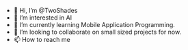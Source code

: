 - 👋 Hi, I’m @TwoShades
- 👀 I’m interested in AI
- 🌱 I’m currently learning Mobile Application Programming.
- 💞️ I’m looking to collaborate on small sized projects for now.
- 📫 How to reach me 

<!---
TwoShades/TwoShades is a ✨ special ✨ repository because its `README.md` (this file) appears on your GitHub profile.
You can click the Preview link to take a look at your changes.
--->
